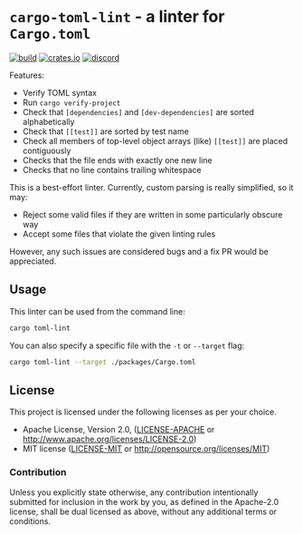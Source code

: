 # `cargo-toml-lint` - a linter for `Cargo.toml`

[![build](https://github.com/FuelLabs/cargo-toml-lint/actions/workflows/ci.yml/badge.svg)](https://github.com/FuelLabs/cargo-toml-lint/actions/workflows/ci.yml)
[![crates.io](https://img.shields.io/crates/v/cargo-toml-lint?label=latest)](https://crates.io/crates/cargo-toml-lint)
[![discord](https://img.shields.io/badge/chat%20on-discord-orange?&logo=discord&logoColor=ffffff&color=7389D8&labelColor=6A7EC2)](https://discord.gg/xfpK4Pe)

Features:

- Verify TOML syntax
- Run `cargo verify-project`
- Check that `[dependencies]` and `[dev-dependencies]` are sorted alphabetically
- Check that `[[test]]` are sorted by test name
- Check all members of top-level object arrays (like) `[[test]]` are placed contiguously
- Checks that the file ends with exactly one new line
- Checks that no line contains trailing whitespace

This is a best-effort linter. Currently, custom parsing is really simplified, so it may:

- Reject some valid files if they are written in some particularly obscure way
- Accept some files that violate the given linting rules

However, any such issues are considered bugs and a fix PR would be appreciated.

## Usage

This linter can be used from the command line:

```bash
cargo toml-lint
```

You can also specify a specific file with the `-t` or `--target` flag:

```bash
cargo toml-lint --target ./packages/Cargo.toml
```

## License

This project is licensed under the following licenses as per your choice.

- Apache License, Version 2.0, ([LICENSE-APACHE](LICENSE-APACHE) or <http://www.apache.org/licenses/LICENSE-2.0>)
- MIT license ([LICENSE-MIT](LICENSE-MIT) or <http://opensource.org/licenses/MIT>)

### Contribution

Unless you explicitly state otherwise, any contribution intentionally submitted
for inclusion in the work by you, as defined in the Apache-2.0 license, shall be dual licensed as above, without any
additional terms or conditions.
